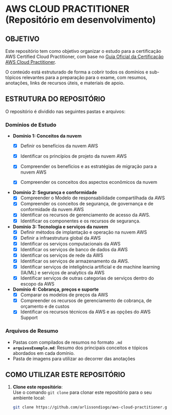 # AWS CLOUD PRACTITIONER (Repositório em desenvolvimento)

## OBJETIVO

Este repositório tem como objetivo organizar o estudo para a certificação AWS Certified Cloud Practitioner, com base no [Guia Oficial da Certificação AWS Cloud Practitioner](https://d1.awsstatic.com/pt_BR/training-and-certification/docs-cloud-practitioner/AWS-Certified-Cloud-Practitioner_Exam-Guide.pdf).

O conteúdo está estruturado de forma a cobrir todos os domínios e sub-tópicos relevantes para a preparação para o exame, com resumos, anotações, links de recursos úteis, e materiais de apoio.

## ESTRUTURA DO REPOSITÓRIO

O repositório é dividido nas seguintes pastas e arquivos:

### Domínios de Estudo

- **Domínio 1: Conceitos da nuvem**  
  - [x] Definir os benefícios da nuvem AWS  
  - [x] Identificar os princípios de projeto da nuvem AWS  
  - [x] Compreender os benefícios e as estratégias de migração para a nuvem AWS
  - [x] Compreender os conceitos dos aspectos econômicos da nuvem


- **Domínio 2: Segurança e conformidade**  
  - [x] Compreender o Modelo de responsabilidade compartilhada da AWS
  - [x] Compreender os conceitos de segurança, de governança e de conformidade da nuvem AWS
  - [x] Identificar os recursos de gerenciamento de acesso da AWS.
  - [x] Identificar os componentes e os recursos de segurança.

- **Domínio 3: Tecnologia e serviços da nuvem**  
  - [x] Definir métodos de implantação e operação na nuvem AWS
  - [x] Definir a infraestrutura global da AWS
  - [x] Identificar os serviços computacionais da AWS
  - [x] Identificar os serviços de banco de dados da AWS
  - [x] Identificar os serviços de rede da AWS
  - [x] Identificar os serviços de armazenamento da AWS.
  - [x] Identificar serviços de inteligência artificial e de machine
learning (IA/ML) e serviços de analytics da AWS 
  - [x] Identificar serviços de outras categorias de serviços dentro
do escopo da AWS

- **Domínio 4: Cobrança, preços e suporte**  
  - [x] Comparar os modelos de preços da AWS
  - [x] Compreender os recursos de gerenciamento de cobrança, de orçamento e de custos
  - [x] Identificar os recursos técnicos da AWS e as opções do AWS Support

### Arquivos de Resumo

- Pastas com compilados de resumos no formato ```.md```
- **```arquivosExemplo.md```**: Resumo dos principais conceitos e tópicos abordados em cada domínio.
- Pasta de imagens para utilizar ao decorrer das anotações

## COMO UTILIZAR ESTE REPOSITÓRIO

1. **Clone este repositório**:  
   Use o comando `git clone` para clonar este repositório para o seu ambiente local:
   ```bash
   git clone https://github.com/arlissondiogo/aws-cloud-practitioner.git
